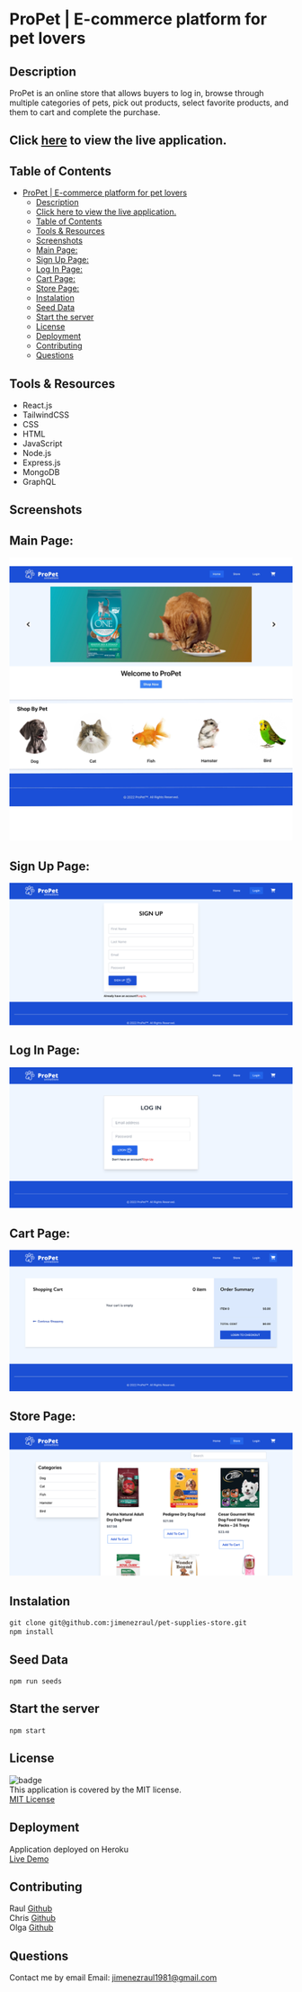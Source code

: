 # ProPet | E-commerce platform for pet lovers

## Description

ProPet is an online store that allows buyers to log in, browse through multiple categories of pets, pick out products, select favorite products, and them to cart and complete the purchase.

## Click [here](https://afternoon-spire-43659.herokuapp.com/) to view the live application.

## Table of Contents

- [ProPet | E-commerce platform for pet lovers](#propet--e-commerce-platform-for-pet-lovers)
  - [Description](#description)
  - [Click here to view the live application.](#click-here-to-view-the-live-application)
  - [Table of Contents](#table-of-contents)
  - [Tools & Resources](#tools--resources)
  - [Screenshots](#screenshots)
  - [Main Page:](#main-page)
  - [Sign Up Page:](#sign-up-page)
  - [Log In Page:](#log-in-page)
  - [Cart Page:](#cart-page)
  - [Store Page:](#store-page)
  - [Instalation](#instalation)
  - [Seed Data](#seed-data)
  - [Start the server](#start-the-server)
  - [License](#license)
  - [Deployment](#deployment)
  - [Contributing](#contributing)
  - [Questions](#questions)

## Tools & Resources

- React.js
- TailwindCSS
- CSS
- HTML
- JavaScript
- Node.js
- Express.js
- MongoDB
- GraphQL

## Screenshots

## Main Page:

![screenshot](/main.JPG)

## Sign Up Page:

![screenshot](/signup.png)

## Log In Page:

![screenshot](/login.png)

## Cart Page:

![screenshot](/cart.png)

## Store Page:

![screenshot](/store.png)

## Instalation

```
git clone git@github.com:jimenezraul/pet-supplies-store.git
npm install
```

## Seed Data

```
npm run seeds
```

## Start the server

```
npm start
```

## License

![badge](https://img.shields.io/badge/license-MIT-brightgreen)  
This application is covered by the MIT license.  
[MIT License](https://opensource.org/licenses/MIT)

## Deployment

Application deployed on Heroku  
[Live Demo](https://afternoon-spire-43659.herokuapp.com/)

## Contributing

Raul [Github](https://github.com/jimenezraul)  
Chris [Github](https://github.com/Waters000)  
Olga [Github](https://github.com/obrailovska)

## Questions

Contact me by email
Email: [jimenezraul1981@gmail.com](mailto:jimenezraul1981@gmail.com)
